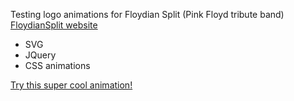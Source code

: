 Testing logo animations for Floydian Split (Pink Floyd tribute band)
<a href="http://floydian.vfdesign.org" target="_blank">FloydianSplit website</a>

- SVG
- JQuery
- CSS animations

<a href="http://vfdesign.org/SVG/" target="_blank">Try this super cool animation!</a>
